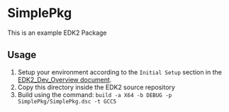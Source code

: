 # SimplePkg

This is an example EDK2 Package 

## Usage

1. Setup your environment according to the `Initial Setup` section in the [EDK2_Dev_Overview document](../docs/EDK2_Dev_Overview.md).
2. Copy this directory inside the EDK2 source repository
3. Build using the command: `build -a X64 -b DEBUG -p SimplePkg/SimplePkg.dsc -t GCC5`